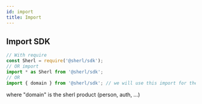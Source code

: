 ```yaml
---
id: import
title: Import
---
```


## Import SDK

```ts
// With require
const Sherl = require('@sherl/sdk');
// OR import
import * as Sherl from '@sherl/sdk';
// OR
import { domain } from '@sherl/sdk'; // we will use this import for the rest of the documentation
```
where "domain" is the sherl product (person, auth, ...)